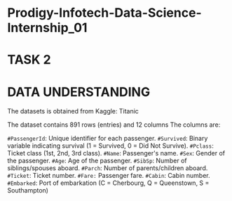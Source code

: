 # Prodigy-Infotech-Data-Science-Internship_01

# TASK 2
# DATA UNDERSTANDING
The datasets is obtained from Kaggle: Titanic

The dataset contains 891 rows (entries) and 12 columns
The columns are:

`#PassengerId`: Unique identifier for each passenger. 
`#Survived`: Binary variable indicating survival (1 = Survived, 0 = Did Not Survive).
`#Pclass`: Ticket class (1st, 2nd, 3rd class).
`#Name`: Passenger's name.
`#Sex`: Gender of the passenger.
`#Age`: Age of the passenger.
`#SibSp`: Number of siblings/spouses aboard.
`#Parch`: Number of parents/children aboard.
`#Ticket`: Ticket number.
`#Fare:` Passenger fare.
`#Cabin`: Cabin number.
`#Embarked`: Port of embarkation (C = Cherbourg, Q = Queenstown, S = Southampton)
